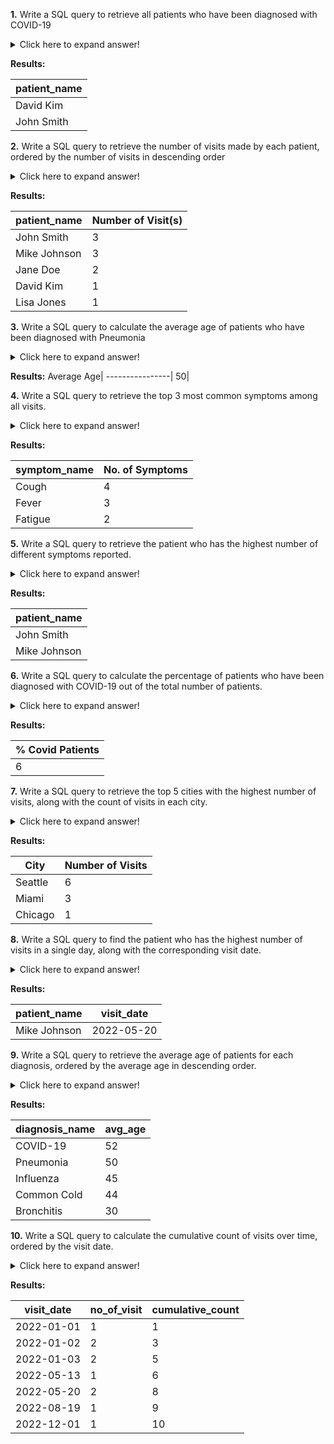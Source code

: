 **1.** Write a SQL query to retrieve all patients who have been diagnosed with COVID-19
<details>
	<summary>Click here to expand answer!</summary>

```sql
SELECT 
	patient_name 
FROM [dbo].[Visits] AS V 
	JOIN [dbo].[Patients] AS P ON V.patient_id=P.patient_id
	JOIN [dbo].[Diagnoses] AS D ON V.diagnosis_id=D.diagnosis_id
WHERE diagnosis_name='COVID-19'
```
</details>

**Results:**

 patient_name|
----------------|
David Kim|
John Smith|


**2.** Write a SQL query to retrieve the number of visits made by each patient, ordered by the number of visits in descending order
<details>
	<summary>Click here to expand answer!</summary>

```sql
SELECT 
	patient_name, 
	COUNT([visit_id]) AS 'Number of Visit(s)'
FROM [dbo].[Visits] AS V 
	JOIN [dbo].[Patients] AS P ON V.patient_id=P.patient_id
GROUP BY patient_name
ORDER BY COUNT([visit_id]) DESC
```
</details>

**Results:**

 patient_name|Number of Visit(s)|
----------------|----------------|
John Smith|3|
Mike Johnson|3|
Jane Doe|2|
David Kim|1|
Lisa Jones|1|


**3.** Write a SQL query to calculate the average age of patients who have been diagnosed with Pneumonia
<details>
	<summary>Click here to expand answer!</summary>

```sql
SELECT 
	AVG(age) 'Average Age'
FROM [dbo].[Visits] AS V 
	JOIN [dbo].[Patients] AS P ON V.patient_id=P.patient_id
	JOIN [dbo].[Diagnoses] AS D ON V.diagnosis_id=D.diagnosis_id
WHERE diagnosis_name='Pneumonia'
```
</details>

**Results:**
Average Age|
----------------|
50|

**4.** Write a SQL query to retrieve the top 3 most common symptoms among all visits.
<details>
	<summary>Click here to expand answer!</summary>

```sql
SELECT TOP 
	3 [symptom_name], 
	COUNT(V.[symptom_id]) AS No. of Symptoms
FROM [dbo].[Visits] AS V 
	JOIN [dbo].[Diagnoses] AS D ON V.diagnosis_id=D.diagnosis_id
	JOIN [dbo].[Symptoms] AS S ON S.[symptom_id]=V.[symptom_id]
GROUP BY [symptom_name]
ORDER BY COUNT(V.[symptom_id]) DESC
```
</details>

**Results:**

 symptom_name|No. of Symptoms|
----------------|----------------|
Cough|4|
Fever|3|
Fatigue|2|

**5.** Write a SQL query to retrieve the patient who has the highest number of different symptoms reported.
<details>
	<summary>Click here to expand answer!</summary>

```sql
SELECT 
	patient_name
FROM
(
	SELECT 
		patient_name
		, COUNT(DISTINCT [symptom_id]) No_of_Symptoms
		, RANK() OVER (ORDER BY COUNT(DISTINCT [symptom_id]) DESC ) AS myRank
	FROM [dbo].[Patients] P 
		JOIN [dbo].[Visits] V ON P.patient_id=V.patient_id
	GROUP BY [patient_name]
) AS TempTable
WHERE myRank=1
```
</details>

**Results:**

patient_name|
----------------|
John Smith|
Mike Johnson|


**6.** Write a SQL query to calculate the percentage of patients who have been diagnosed with COVID-19 out of the total number of patients.
<details>
	<summary>Click here to expand answer!</summary>

```sql
SELECT 
	(CAST(COUNT(P.[patient_id])AS FLOAT)/(SELECT COUNT([patient_id])
FROM [dbo].[Patients])*100) AS '% Covid Patients'
FROM [dbo].[Visits] AS V 
	JOIN [dbo].[Patients] AS P ON V.patient_id=P.patient_id
	JOIN [dbo].[Diagnoses] AS D ON V.diagnosis_id=D.diagnosis_id
WHERE diagnosis_name='COVID-19'
```
</details>

**Results:**

% Covid Patients|
----------------|
6|



**7.** Write a SQL query to retrieve the top 5 cities with the highest number of visits, along with the count of visits in each city.
<details>
	<summary>Click here to expand answer!</summary>

```sql
SELECT 
	City,
	[Number of Visits]
FROM
(
	SELECT 
		P.city, 
		COUNT(V.visit_id) 'Number of Visits', 
		DENSE_RANK() OVER (ORDER BY COUNT(V.visit_id) DESC) AS MyRank
	FROM [dbo].[Visits] V 
		JOIN [dbo].[Patients] P ON V.patient_id=P.patient_id
	GROUP BY P.city
) AS TempTable
WHERE MyRank <= 5
```
</details>

**Results:**

City|Number of Visits
----------------|----------------|
Seattle|6|
Miami|3|
Chicago|1|



**8.** Write a SQL query to find the patient who has the highest number of visits in a single day, along with the corresponding visit date.
<details>
	<summary>Click here to expand answer!</summary>

```sql
SELECT 
	patient_name,
	[visit_date]
FROM
(
	SELECT 
		[patient_name], 
		[visit_date],
		COUNT(V.visit_id) VisitCount, 
		RANK() OVER (ORDER BY COUNT(V.visit_id) DESC) AS MyRank
	FROM 
		[dbo].[Visits] V 
		JOIN [dbo].[Patients] P ON V.patient_id=P.patient_id
	GROUP BY [patient_name], [visit_date]
) AS TempTable
WHERE MyRank = 1
```
</details>

**Results:**

patient_name|visit_date
----------------|----------------|
Mike Johnson|2022-05-20|



**9.** Write a SQL query to retrieve the average age of patients for each diagnosis, ordered by the average age in descending order.
<details>
	<summary>Click here to expand answer!</summary>

```sql
SELECT 
	diagnosis_name, 
	AVG(age) AS avg_age
FROM 
	[dbo].[Visits] V 
	JOIN [dbo].[Patients] P ON V.patient_id=P.patient_id
	JOIN [dbo].[Diagnoses] D ON V.diagnosis_id=D.diagnosis_id
GROUP BY diagnosis_name
ORDER BY avg_age DESC
```
</details>

**Results:**

diagnosis_name|avg_age
----------------|----------------|
COVID-19|52|
Pneumonia|50|
Influenza|45|
Common Cold|44|
Bronchitis|30|


**10.** Write a SQL query to calculate the cumulative count of visits over time, ordered by the visit date.
<details>
	<summary>Click here to expand answer!</summary>

```sql
WITH cte AS
(
	SELECT 
	visit_date, COUNT(visit_date) AS no_of_visit
	FROM 
	[dbo].[Visits]
	GROUP BY visit_date
)
SELECT 
	*, 
	SUM(no_of_visit)
OVER(ORDER BY visit_date ROWS BETWEEN UNBOUNDED PRECEDING AND CURRENT ROW) AS cumulative_count
FROM cte
```
</details>

**Results:**

visit_date|no_of_visit|cumulative_count
----------------|----------------|----------------|
2022-01-01|1|1|
2022-01-02|2|3|
2022-01-03|2|5|
2022-05-13|1|6|
2022-05-20|2|8|
2022-08-19|1|9|
2022-12-01|1|10|
